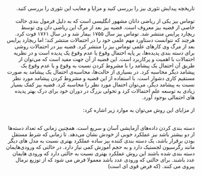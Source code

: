 <div dir="rtl">
تاریخچه پیدایش تئوری بیز را بررسی کنید و مزایا و معایب این تئوری را بررسی کنید.
</div>
<br/>

<div dir="rtl">
توماس بیز یکی از ریاضی دانان مشهور انگلیسی است که به دلیل فرمول بندی حالت خاصی از قضیه بیز معروف است. قضیه بیز بعد از مرگ این ریاضی دان وی توسط ریچارد پرایس منتشر شد. توماس بیز سال ۱۷۵۵ بیمار شد و در سال ۱۷۶۱ فوت کرد. هرچند که نتوانست دستاورد مهم علمی خود را در احتمالات منتشر کند؛ اما ریچارد پرایس بعد از مرگ وی کارهای علمی توماس بیز را منتشر کرد. قضیه بیز در احتمالات روشی برای دسته بندی پدیده‌ها، بر پایه احتمال وقوع یا عدم وقوع یک پدیده‌ است و در نظریه احتمالات با اهمیت و پرکاربرد است. این قضیه از آن جهت مفید است که می‌توان از طریق آن احتمال یک پیشامد را با مشروط کردن نسبت به وقوع و یا عدم وقوع یک پیشامد دیگر محاسبه کرد. در بسیاری از حالت‌ها، محاسبه‌ی احتمال یک پیشامد به صورت مستقیم کاری دشوار است. با استفاده از این قضیه و مشروط کردن پیشامد مورد نظر نسبت به پیشامد دیگر، می‌توان احتمال مورد نظر را محاسبه کرد. قضیه بیز کمک بسیار زیادی به توسعه علم احتمالات کرد و تحولی بزرگ در دوران خود برای درک بهتر پدیده ‌های احتمالی بوجود آورد.
</div>
<br/>
<div dir="rtl">
از مزایای این روش می‌توان به موارد زیر اشاره کرد:
</div>
<br/>
<div dir="rtl">
 
دسته ‌بندی کردن داده‌های آزمایشی آسان و سریع است. همچنین زمانی که تعداد دسته‌ها از دو بیشتر باشد نیز عملکرد خوبی از خودش نشان می‌دهد.
تا زمانی که شرط مستقل بودن برقرار باشد، یک دسته ‌بندی‌ کننده بیز ساده عملکرد بهتری نسبت به مدل‌ های دیگر مانند رگرسیون لجستیک دارد و به حجم آموزش کمی نیاز دارد.
در حالتی که ورودی‌هایمان دسته‌ بندی شده باشند این روش عملکرد بهتری نسبت به حالتی دارد که ورودی‌ هایمان عدد باشند. برای حالتی که ورودی عدد باشد معمولا فرض می ‌شود که از توزیع نرمال پیروی می ‌کنند. (که فرض قوی ‌ای است)

</div>
